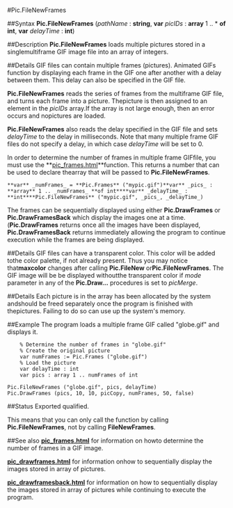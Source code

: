 
#Pic.FileNewFrames

##Syntax
**Pic.FileNewFrames** (_pathName_ : **string**, **var** _picIDs_ : **array** 1 .. * **of int**, **var** _delayTime_ : **int**)


##Description
**Pic.FileNewFrames** loads multiple pictures stored in a singlemultiframe GIF image file into an array of integers.

##Details
GIF files can contain multiple frames (pictures).  Animated GIFs function by displaying each frame in the GIF one after another with a delay between them.  This delay can also be specified in the GIF file.

**Pic.FileNewFrames** reads the series of frames from the multiframe GIF file, and turns each frame into a picture.  Thepicture is then assigned to an element in the _picIDs_ array.If the array is not large enough, then an error occurs and nopictures are loaded.

**Pic.FileNewFrames** also reads the delay specified in the GIF file and sets _delayTime_ to the delay in milliseconds.  Note that many multiple frame GIF files do not specify a delay, in which case _delayTime_ will be set to 0.

In order to determine the number of frames in multiple frame GIFfile, you must use the **[pic_frames.html](Pic.Frames)**function.  This returns a number that can be used to declare thearray that will be passed to **Pic.FileNewFrames**.

`**var** _numFrames_ = **Pic.Frames** ("mypic.gif")**var** _pics_ : **array** 1 .. _numFrames_ **of int****var** _delayTime_ : **int****Pic.FileNewFrames** ("mypic.gif", _pics_, _delayTime_)`

The frames can be sequentially displayed using either **Pic.DrawFrames** or **Pic.DrawFramesBack** which display the images one at a time. (**Pic.DrawFrames** returns once all the images have been displayed, **Pic.DrawFramesBack** returns immediately allowing the program to continue execution while the frames are being displayed.


##Details
GIF files can have a transparent color.  This color will be added tothe color palette, if not already present.  Thus you may notice that**maxcolor** changes after calling **Pic.FileNew** or**Pic.FileNewFrames**.  The GIF image will be be displayed withoutthe transparent color if _mode_ parameter in any of the **Pic.Draw...** procedures is set to _picMerge_.


##Details
Each picture is in the array has been allocated by the system andshould be freed separately once the program is finished with thepictures.  Failing to do so can use up the system's memory.


##Example
The program loads a multiple frame GIF called "globe.gif" and displays it.

        % Determine the number of frames in "globe.gif"
        % Create the original picture
        var numFrames := Pic.Frames ("globe.gif")
        % Load the picture
        var delayTime : int
        var pics : array 1 .. numFrames of int

	Pic.FileNewFrames ("globe.gif", pics, delayTime)
	Pic.DrawFrames (pics, 10, 10, picCopy, numFrames, 50, false)
##Status
Exported qualified.

This means that you can only call the function by calling **Pic.FileNewFrames**, not by calling **FileNewFrames**.


##See also
**[pic_frames.html](Pic.Frames)** for information on howto determine the number of frames in a GIF image.

**[pic_drawframes.html](Pic.DrawFrames)** for information onhow to sequentially display the images stored in array of pictures.

**[pic_drawframesback.html](Pic.DrawFramesBack)** for information on how to sequentially display the images stored in array of pictures while continuing to execute the program.

